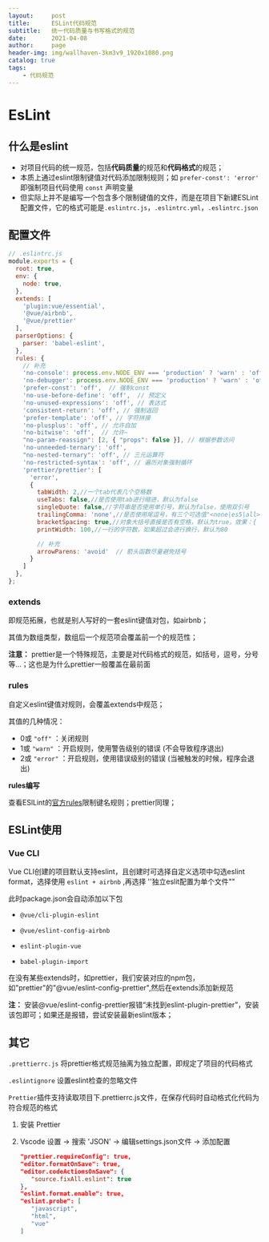 ```yaml
---
layout:     post
title:      ESLint代码规范
subtitle:   统一代码质量与书写格式的规范
date:       2021-04-08
author:     page
header-img: img/wallhaven-3km3v9_1920x1080.png
catalog: true
tags:
    - 代码规范
---
```


# EsLint

## 什么是eslint

- 对项目代码的统一规范，包括**代码质量**的规范和**代码格式**的规范；
- 本质上通过eslint限制键值对代码添加限制规则；如 `prefer-const': 'error' `即强制项目代码使用 `const` 声明变量
- 但实际上并不是编写一个包含多个限制键值的文件，而是在项目下新建ESLint配置文件，它的格式可能是`.eslintrc.js`，`.eslintrc.yml`，`.eslintrc.json`

## 配置文件

```js
// .eslintrc.js
module.exports = {
  root: true,
  env: {
    node: true,
  },
  extends: [
    'plugin:vue/essential',
    '@vue/airbnb',
    '@vue/prettier'
  ],
  parserOptions: {
    parser: 'babel-eslint',
  },
  rules: {
    // 补充
    'no-console': process.env.NODE_ENV === 'production' ? 'warn' : 'off',
    'no-debugger': process.env.NODE_ENV === 'production' ? 'warn' : 'off',
    'prefer-const': 'off',  // 强制const
    'no-use-before-define': 'off',  // 预定义
    'no-unused-expressions': 'off', // 表达式
    'consistent-return': 'off', // 强制返回
    'prefer-template': 'off', // 字符拼接
    'no-plusplus': 'off', // 允许自加
    'no-bitwise': 'off',  // 允许~
    "no-param-reassign": [2, { "props": false }], // 根据参数访问
    'no-unneeded-ternary': 'off',
    "no-nested-ternary": 'off', // 三元运算符
    'no-restricted-syntax': 'off', // 遍历对象强制循环
    'prettier/prettier': [
      'error',
      {
        tabWidth: 2,//一个tab代表几个空格数
        useTabs: false,//是否使用tab进行缩进，默认为false
        singleQuote: false,//字符串是否使用单引号，默认为false，使用双引号
        trailingComma: 'none',//是否使用尾逗号，有三个可选值"<none|es5|all>"
        bracketSpacing: true,//对象大括号直接是否有空格，默认为true，效果：{ foo: bar }
        printWidth: 100,//一行的字符数，如果超过会进行换行，默认为80

        // 补充
        arrowParens: 'avoid'  // 箭头函数尽量避免括号
      }
    ]
  },
};
```

### extends

即规范拓展，也就是别人写好的一套eslint键值对包，如airbnb；

其值为数组类型，数组后一个规范项会覆盖前一个的规范性；

**注意：** prettier是一个特殊规范，主要是对代码格式的规范，如括号，逗号，分号等...；这也是为什么prettier一般覆盖在最前面

### rules

自定义eslint键值对规则，会覆盖extends中规范；

其值的几种情况：

- 0或 `"off"` ：关闭规则
- 1或 `"warn"` ：开启规则，使用警告级别的错误 (不会导致程序退出)
- 2或 `"error"` ：开启规则，使用错误级别的错误 (当被触发的时候，程序会退出)

**rules编写**

查看ESlLint的[官方rules](https://eslint.org/docs/latest/rules/)限制键名规则；prettier同理；

## ESLint使用

### Vue CLI

Vue CLI创建的项目默认支持eslint，且创建时可选择自定义选项中勾选eslint format，选择使用 `eslint + airbnb` ,再选择 ''独立eslit配置为单个文件""

此时package.json会自动添加以下包

- `@vue/cli-plugin-eslint`

- `@vue/eslint-config-airbnb`

- `eslint-plugin-vue`

- `babel-plugin-import`

在没有某些extends时，如prettier，我们安装对应的npm包，如"prettier"的"@vue/eslint-config-prettier",然后在extends添加新规范

  **注：** 安装@vue/eslint-config-prettier报错“未找到eslint-plugin-prettier”，安装该包即可；如果还是报错，尝试安装最新eslint版本；

## 其它

`.prettierrc.js` 将prettier格式规范抽离为独立配置，即规定了项目的代码格式

`.eslintignore` 设置eslint检查的忽略文件

`Prettier`插件支持读取项目下.prettierrc.js文件，在保存代码时自动格式化代码为符合规范的格式

1. 安装 Prettier
2. Vscode 设置 -> 搜索 'JSON' -> 编辑settings.json文件 -> 添加配置
   
   ```json
   "prettier.requireConfig": true,
   "editor.formatOnSave": true,
   "editor.codeActionsOnSave": {
      "source.fixAll.eslint": true
   },
   "eslint.format.enable": true,
   "eslint.probe": [
      "javascript",
      "html",
      "vue"
   ]
   ```
   
   
